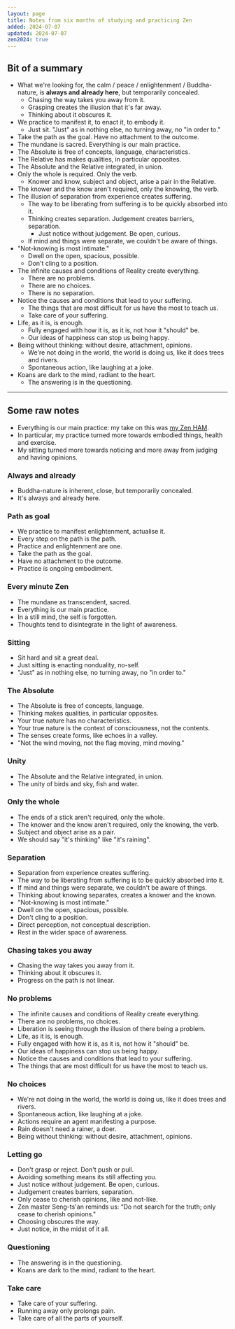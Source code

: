 ```yaml
---
layout: page
title: Notes from six months of studying and practicing Zen
added: 2024-07-07
updated: 2024-07-07
zen2024: true
---
```



## Bit of a summary

- What we're looking for, the calm / peace / enlightenment / Buddha-nature, is **always and already here**, but temporarily concealed.
    - Chasing the way takes you away from it.
    - Grasping creates the illusion that it's far away.
    - Thinking about it obscures it.
- We practice to manifest it, to enact it, to embody it.
    - Just sit. "Just" as in nothing else, no turning away, no "in order to."
- Take the path as the goal. Have no attachment to the outcome.
- The mundane is sacred. Everything is our main practice.
- The Absolute is free of concepts, language, characteristics.
- The Relative has makes qualities, in particular opposites.
- The Absolute and the Relative integrated, in union.
- Only the whole is required. Only the verb.
    - Knower and know, subject and object, arise a pair in the Relative.
- The knower and the know aren't required, only the knowing, the verb.
- The illusion of separation from experience creates suffering.
    - The way to be liberating from suffering is to be quickly absorbed into it.
    - Thinking creates separation. Judgement creates barriers, separation.
        - Just notice without judgement. Be open, curious.
    - If mind and things were separate, we couldn't be aware of things.
- "Not-knowing is most intimate."
    - Dwell on the open, spacious, possible.
    - Don't cling to a position.
- The infinite causes and conditions of Reality create everything.
    - There are no problems.
    - There are no choices.
    - There is no separation.
- Notice the causes and conditions that lead to your suffering.
    - The things that are most difficult for us have the most to teach us.
    - Take care of your suffering.
- Life, as it is, is enough.
    - Fully engaged with how it is, as it is, not how it "should" be.
    - Our ideas of happiness can stop us being happy.
- Being without thinking: without desire, attachment, opinions.
    - We're not doing in the world, the world is doing us, like it does trees and rivers.
    - Spontaneous action, like laughing at a joke.
- Koans are dark to the mind, radiant to the heart.
    - The answering is in the questioning.

---

## Some raw notes

- Everything is our main practice: my take on this was [my Zen HAM](/themes/2024/#philosophy).
- In particular, my practice turned more towards embodied things, health and exercise.
- My sitting turned more towards noticing and more away from judging and having opinions.

### Always and already

- Buddha-nature is inherent, close, but temporarily concealed.
- It's always and already here.

### Path as goal

- We practice to manifest enlightenment, actualise it.
- Every step on the path is the path.
- Practice and enlightenment are one.
- Take the path as the goal.
- Have no attachment to the outcome.
- Practice is ongoing embodiment.

### Every minute Zen

- The mundane as transcendent, sacred.
- Everything is our main practice.
- In a still mind, the self is forgotten.
- Thoughts tend to disintegrate in the light of awareness.

### Sitting

- Sit hard and sit a great deal.
- Just sitting is enacting nonduality, no-self.
- "Just" as in nothing else, no turning away, no "in order to."

### The Absolute

- The Absolute is free of concepts, language.
- Thinking makes qualities, in particular opposites.
- Your true nature has no characteristics.
- Your true nature is the context of consciousness, not the contents.
- The senses create forms, like echoes in a valley.
- "Not the wind moving, not the flag moving, mind moving."

### Unity

- The Absolute and the Relative integrated, in union.
- The unity of birds and sky, fish and water.

### Only the whole

- The ends of a stick aren't required, only the whole.
- The knower and the know aren't required, only the knowing, the verb.
- Subject and object arise as a pair.
- We should say "it's thinking" like "it's raining".

### Separation

- Separation from experience creates suffering.
- The way to be liberating from suffering is to be quickly absorbed into it.
- If mind and things were separate, we couldn't be aware of things.
- Thinking about knowing separates, creates a knower and the known.
- "Not-knowing is most intimate."
- Dwell on the open, spacious, possible.
- Don't cling to a position.
- Direct perception, not conceptual description.
- Rest in the wider space of awareness.

### Chasing takes you away

- Chasing the way takes you away from it.
- Thinking about it obscures it.
- Progress on the path is not linear.

### No problems

- The infinite causes and conditions of Reality create everything.
- There are no problems, no choices.
- Liberation is seeing through the illusion of there being a problem.
- Life, as it is, is enough.
- Fully engaged with how it is, as it is, not how it "should" be.
- Our ideas of happiness can stop us being happy.
- Notice the causes and conditions that lead to your suffering.
- The things that are most difficult for us have the most to teach us.

### No choices

- We're not doing in the world, the world is doing us, like it does trees and rivers.
- Spontaneous action, like laughing at a joke.
- Actions require an agent manifesting a purpose.
- Rain doesn't need a rainer, a doer.
- Being without thinking: without desire, attachment, opinions.

### Letting go

- Don't grasp or reject. Don't push or pull.
- Avoiding something means its still affecting you.
- Just notice without judgement. Be open, curious.
- Judgement creates barriers, separation.
- Only cease to cherish opinions, like and not-like.
- Zen master Seng-ts'an reminds us: “Do not search for the truth; only cease to cherish opinions."
- Choosing obscures the way.
- Just notice, in the midst of it all.

### Questioning

- The answering is in the questioning.
- Koans are dark to the mind, radiant to the heart.

### Take care

- Take care of your suffering.
- Running away only prolongs pain.
- Take care of all the parts of yourself.

<!-- - To be is to inter-be. -->

<!-- - All things flow. -->
